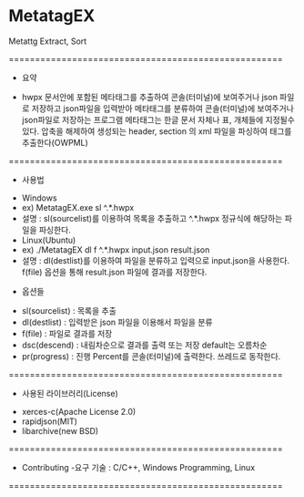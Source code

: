 # MetatagEX
Metattg Extract, Sort

====================================================
* 요약

- hwpx 문서안에 포함된 메타태그를 추출하여 콘솔(터미널)에 보여주거나 json 파일로 저장하고 json파일을 입력받아 메타태그를 분류하여 콘솔(터미널)에 보여주거나 json파일로 저장하는 프로그램 메타태그는 한글 문서 자체나 표, 개체들에 지정될수 있다. 압축을 해제하여 생성되는 header, section 의 xml 파일을 파싱하여 태그를 추출한다(OWPML)

====================================================
* 사용법
- Windows
- ex) MetatagEX.exe sl ^.*.hwpx
- 설명 : sl(sourcelist)를 이용하여 목록을 추출하고  ^.*.hwpx 정규식에 해당하는 파일을 파싱한다.
- Linux(Ubuntu)
- ex) ./MetatagEX dl f ^.*.hwpx input.json result.json
- 설명 : dl(destlist)를 이용하여 파일을 분류하고 입력으로 input.json을 사용한다. f(file) 옵션을 통해 result.json 파일에 결과를 저장한다.

* 옵션들
- sl(sourcelist) : 목록을 추출
- dl(destlist) : 입력받은 json 파일을 이용해서 파일을 분류
- f(file) : 파일로 결과를 저장
- dsc(descend) : 내림차순으로 결과를 출력 또는 저장 default는 오름차순
- pr(progress) : 진행 Percent를 콘솔(터미널)에 출력한다. 쓰레드로 동작한다.

====================================================

* 사용된 라이브러리(License)
- xerces-c(Apache License 2.0)
- rapidjson(MIT)
- libarchive(new BSD)

====================================================
* Contributing
-요구 기술 : C/C++, Windows Programming, Linux

====================================================
